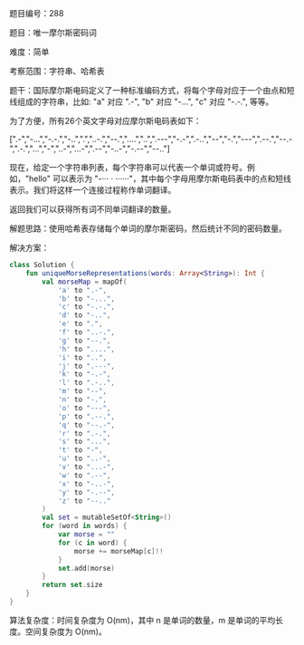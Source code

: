 题目编号：288

题目：唯一摩尔斯密码词

难度：简单

考察范围：字符串、哈希表

题干：国际摩尔斯电码定义了一种标准编码方式，将每个字母对应于一个由点和短线组成的字符串，比如: "a" 对应 ".-", "b" 对应 "-...", "c" 对应 "-.-.", 等等。

为了方便，所有26个英文字母对应摩尔斯电码表如下：

[".-","-...","-.-.","-..",".","..-.","--.","....","..",".---","-.-",".-..","--","-.","---",".--.","--.-",".-.","...","-","..-","...-",".--","-..-","-.--","--.."]

现在，给定一个字符串列表，每个字符串可以代表一个单词或符号。例如，"hello" 可以表示为 "-··· · ······"，其中每个字母用摩尔斯电码表中的点和短线表示。我们将这样一个连接过程称作单词翻译。

返回我们可以获得所有词不同单词翻译的数量。

解题思路：使用哈希表存储每个单词的摩尔斯密码，然后统计不同的密码数量。

解决方案：

```kotlin
class Solution {
    fun uniqueMorseRepresentations(words: Array<String>): Int {
        val morseMap = mapOf(
            'a' to ".-",
            'b' to "-...",
            'c' to "-.-.",
            'd' to "-..",
            'e' to ".",
            'f' to "..-.",
            'g' to "--.",
            'h' to "....",
            'i' to "..",
            'j' to ".---",
            'k' to "-.-",
            'l' to ".-..",
            'm' to "--",
            'n' to "-.",
            'o' to "---",
            'p' to ".--.",
            'q' to "--.-",
            'r' to ".-.",
            's' to "...",
            't' to "-",
            'u' to "..-",
            'v' to "...-",
            'w' to ".--",
            'x' to "-..-",
            'y' to "-.--",
            'z' to "--.."
        )
        val set = mutableSetOf<String>()
        for (word in words) {
            var morse = ""
            for (c in word) {
                morse += morseMap[c]!!
            }
            set.add(morse)
        }
        return set.size
    }
}
```

算法复杂度：时间复杂度为 O(nm)，其中 n 是单词的数量，m 是单词的平均长度。空间复杂度为 O(nm)。